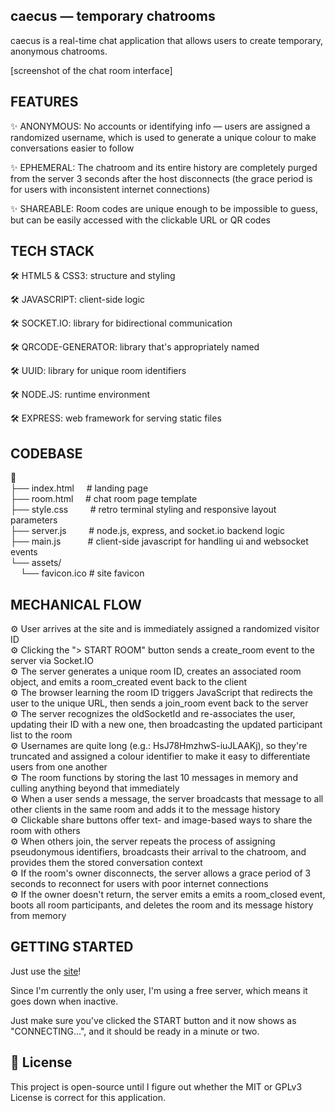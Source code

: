 caecus — temporary chatrooms
------------------------

caecus is a real-time chat application that allows users to create temporary, anonymous chatrooms.

[screenshot of the chat room interface]

FEATURES
------------------------
✨  ANONYMOUS: No accounts or identifying info — users are assigned a randomized username, which is used to generate a unique colour to make conversations easier to follow

✨  EPHEMERAL: The chatroom and its entire history are completely purged from the server 3 seconds after the host disconnects (the grace period is for users with inconsistent  internet connections)

✨  SHAREABLE: Room codes are unique enough to be impossible to guess, but can be easily accessed with the clickable URL or QR codes

TECH STACK
------------------------
🛠️  HTML5 & CSS3: structure and styling

🛠️  JAVASCRIPT: client-side logic

🛠️  SOCKET.IO: library for bidirectional communication

🛠️  QRCODE-GENERATOR: library that's appropriately named

🛠️  UUID: library for unique room identifiers

🛠️  NODE.JS: runtime environment

🛠️  EXPRESS: web framework for serving static files

CODEBASE
------------------------
📁<br>
├── index.html&nbsp;&nbsp;&nbsp;&nbsp;&nbsp;# landing page<br>
├── room.html&nbsp;&nbsp;&nbsp;&nbsp;&nbsp;# chat room page template<br>
├── style.css&nbsp;&nbsp;&nbsp;&nbsp;&nbsp;&nbsp;&nbsp;&nbsp;&nbsp;# retro terminal styling and responsive layout parameters<br>
├── server.js&nbsp;&nbsp;&nbsp;&nbsp;&nbsp;&nbsp;&nbsp;&nbsp;&nbsp;# node.js, express, and socket.io backend logic<br>
├── main.js&nbsp;&nbsp;&nbsp;&nbsp;&nbsp;&nbsp;&nbsp;&nbsp;&nbsp;&nbsp;&nbsp;# client-side javascript for handling ui and websocket events<br>
└── assets/<br>
&nbsp;&nbsp;&nbsp;&nbsp;└── favicon.ico     # site favicon

MECHANICAL FLOW
------------------------

⚙️  User arrives at the site and is immediately assigned a randomized visitor ID<br>
⚙️  Clicking the "> START ROOM" button sends a create_room event to the server via Socket.IO<br>
⚙️  The server generates a unique room ID, creates an associated room object, and emits a room_created event back to the client<br>
⚙️  The browser learning the room ID triggers JavaScript that redirects the user to the unique URL, then sends a join_room event back to the server<br>
⚙️  The server recognizes the oldSocketId and re-associates the user, updating their ID with a new one, then broadcasting the updated participant list to the room<br>
⚙️  Usernames are quite long (e.g.: HsJ78HmzhwS-iuJLAAKj), so they're truncated and assigned a colour identifier to make it easy to differentiate users from one another<br>
⚙️  The room functions by storing the last 10 messages in memory and culling anything beyond that immediately<br>
⚙️  When a user sends a message, the server broadcasts that message to all other clients in the same room and adds it to the message history<br>
⚙️  Clickable share buttons offer text- and image-based ways to share the room with others<br>
⚙️  When others join, the server repeats the process of assigning pseudonymous identifiers, broadcasts their arrival to the chatroom, and provides them the stored conversation context<br>
⚙️  If the room's owner disconnects, the server allows a grace period of 3 seconds to reconnect for users with poor internet connections<br>
⚙️  If the owner doesn't return, the server emits a emits a room_closed event, boots all room participants, and deletes the room and its message history from memory

GETTING STARTED
------------------------
Just use the [site](https://gonzo.sandyfletcher.ca/)!

Since I'm currently the only user, I'm using a free server, which means it goes down when inactive.

Just make sure you've clicked the START button and it now shows as "CONNECTING...", and it should be ready in a minute or two.

📜 License
------------------------

This project is open-source until I figure out whether the MIT or GPLv3 License is correct for this application.